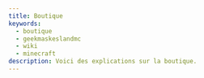 ```yaml
---
title: Boutique
keywords:
  - boutique
  - geekmaskeslandmc
  - wiki
  - minecraft
description: Voici des explications sur la boutique.
---
```


